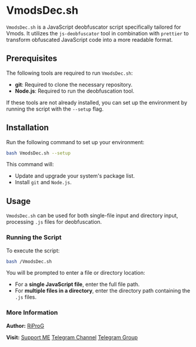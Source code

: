 # VmodsDec.sh
`VmodsDec.sh` is a JavaScript deobfuscator script specifically tailored for Vmods. It utilizes the `js-deobfuscator` tool in combination with `prettier` to transform obfuscated JavaScript code into a more readable format.

## Prerequisites

The following tools are required to run `VmodsDec.sh`:

- **git**: Required to clone the necessary repository.
- **Node.js**: Required to run the deobfuscation tool.

If these tools are not already installed, you can set up the environment by running the script with the `--setup` flag.

## Installation

Run the following command to set up your environment:

```sh
bash VmodsDec.sh --setup
```

This command will:

- Update and upgrade your system's package list.
- Install `git` and `Node.js`.

## Usage

`VmodsDec.sh` can be used for both single-file input and directory input, processing `.js` files for deobfuscation.

### Running the Script

To execute the script:

```sh
bash /VmodsDec.sh
```

You will be prompted to enter a file or directory location:

- For a **single JavaScript file**, enter the full file path.
- For **multiple files in a directory**, enter the directory path containing the `.js` files.

### More Information
**Author:**
[RiProG](https://github.com/RiProG-id)

**Visit:**
[Support ME](https://t.me/RiOpSo/2848)
[Telegram Channel](https://t.me/RiOpSo)
[Telegram Group](https://t.me/RiOpSoDisc)
